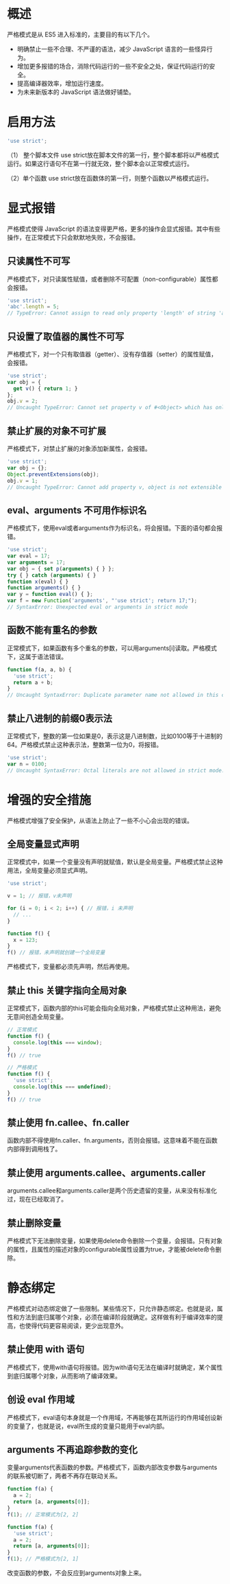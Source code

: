 # 概述
严格模式是从 ES5 进入标准的，主要目的有以下几个。
* 明确禁止一些不合理、不严谨的语法，减少 JavaScript 语言的一些怪异行为。
* 增加更多报错的场合，消除代码运行的一些不安全之处，保证代码运行的安全。
* 提高编译器效率，增加运行速度。
* 为未来新版本的 JavaScript 语法做好铺垫。

# 启用方法
```js
'use strict';
```

（1） 整个脚本文件
use strict放在脚本文件的第一行，整个脚本都将以严格模式运行。如果这行语句不在第一行就无效，整个脚本会以正常模式运行。

（2）单个函数
use strict放在函数体的第一行，则整个函数以严格模式运行。

# 显式报错
严格模式使得 JavaScript 的语法变得更严格，更多的操作会显式报错。其中有些操作，在正常模式下只会默默地失败，不会报错。

## 只读属性不可写
严格模式下，对只读属性赋值，或者删除不可配置（non-configurable）属性都会报错。
```js
'use strict';
'abc'.length = 5;
// TypeError: Cannot assign to read only property 'length' of string 'abc'
```

## 只设置了取值器的属性不可写
严格模式下，对一个只有取值器（getter）、没有存值器（setter）的属性赋值，会报错。
```js
'use strict';
var obj = {
  get v() { return 1; }
};
obj.v = 2;
// Uncaught TypeError: Cannot set property v of #<Object> which has only a getter
```

## 禁止扩展的对象不可扩展
严格模式下，对禁止扩展的对象添加新属性，会报错。
```js
'use strict';
var obj = {};
Object.preventExtensions(obj);
obj.v = 1;
// Uncaught TypeError: Cannot add property v, object is not extensible
```

## eval、arguments 不可用作标识名
严格模式下，使用eval或者arguments作为标识名，将会报错。下面的语句都会报错。
```js
'use strict';
var eval = 17;
var arguments = 17;
var obj = { set p(arguments) { } };
try { } catch (arguments) { }
function x(eval) { }
function arguments() { }
var y = function eval() { };
var f = new Function('arguments', "'use strict'; return 17;");
// SyntaxError: Unexpected eval or arguments in strict mode
```

## 函数不能有重名的参数
正常模式下，如果函数有多个重名的参数，可以用arguments[i]读取。严格模式下，这属于语法错误。
```js
function f(a, a, b) {
  'use strict';
  return a + b;
}
// Uncaught SyntaxError: Duplicate parameter name not allowed in this context
```

## 禁止八进制的前缀0表示法
正常模式下，整数的第一位如果是0，表示这是八进制数，比如0100等于十进制的64。严格模式禁止这种表示法，整数第一位为0，将报错。
```js
'use strict';
var n = 0100;
// Uncaught SyntaxError: Octal literals are not allowed in strict mode.
```

# 增强的安全措施
严格模式增强了安全保护，从语法上防止了一些不小心会出现的错误。

## 全局变量显式声明
正常模式中，如果一个变量没有声明就赋值，默认是全局变量。严格模式禁止这种用法，全局变量必须显式声明。
```js
'use strict';

v = 1; // 报错，v未声明

for (i = 0; i < 2; i++) { // 报错，i 未声明
  // ...
}

function f() {
  x = 123;
}
f() // 报错，未声明就创建一个全局变量
```
严格模式下，变量都必须先声明，然后再使用。

## 禁止 this 关键字指向全局对象
正常模式下，函数内部的this可能会指向全局对象，严格模式禁止这种用法，避免无意间创造全局变量。
```js
// 正常模式
function f() {
  console.log(this === window);
}
f() // true

// 严格模式
function f() {
  'use strict';
  console.log(this === undefined);
}
f() // true
```

## 禁止使用 fn.callee、fn.caller
函数内部不得使用fn.caller、fn.arguments，否则会报错。这意味着不能在函数内部得到调用栈了。

## 禁止使用 arguments.callee、arguments.caller
arguments.callee和arguments.caller是两个历史遗留的变量，从来没有标准化过，现在已经取消了。

## 禁止删除变量
严格模式下无法删除变量，如果使用delete命令删除一个变量，会报错。只有对象的属性，且属性的描述对象的configurable属性设置为true，才能被delete命令删除。

# 静态绑定
严格模式对动态绑定做了一些限制。某些情况下，只允许静态绑定。也就是说，属性和方法到底归属哪个对象，必须在编译阶段就确定。这样做有利于编译效率的提高，也使得代码更容易阅读，更少出现意外。

## 禁止使用 with 语句
严格模式下，使用with语句将报错。因为with语句无法在编译时就确定，某个属性到底归属哪个对象，从而影响了编译效果。

## 创设 eval 作用域
严格模式下，eval语句本身就是一个作用域，不再能够在其所运行的作用域创设新的变量了，也就是说，eval所生成的变量只能用于eval内部。

## arguments 不再追踪参数的变化
变量arguments代表函数的参数。严格模式下，函数内部改变参数与arguments的联系被切断了，两者不再存在联动关系。
```js
function f(a) {
  a = 2;
  return [a, arguments[0]];
}
f(1); // 正常模式为[2, 2]

function f(a) {
  'use strict';
  a = 2;
  return [a, arguments[0]];
}
f(1); // 严格模式为[2, 1]
```
改变函数的参数，不会反应到arguments对象上来。


